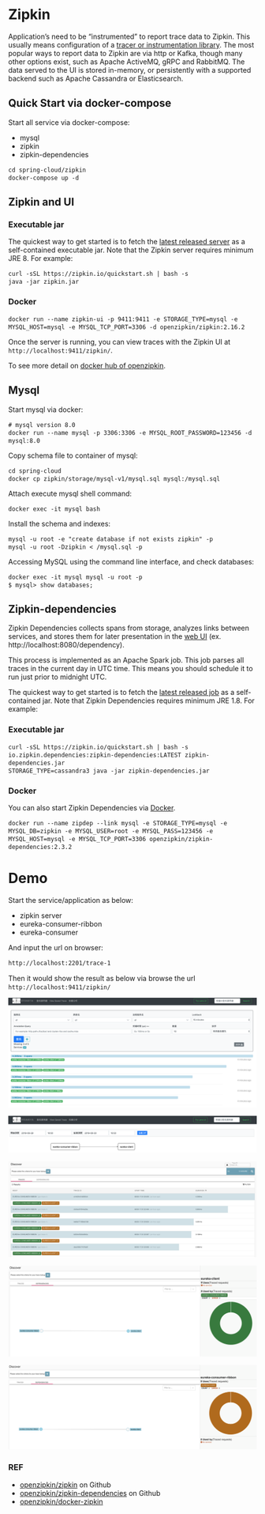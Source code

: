 # Zipkin

Application’s need to be “instrumented” to report trace data to Zipkin. This
usually means configuration of a [tracer or instrumentation library](https://zipkin.io/pages/tracers_instrumentation.html). The most
popular ways to report data to Zipkin are via http or Kafka, though many other
options exist, such as Apache ActiveMQ, gRPC and RabbitMQ. The data served to
the UI is stored in-memory, or persistently with a supported backend such as
Apache Cassandra or Elasticsearch.

## Quick Start via docker-compose

Start all service via docker-compose:

* mysql
* zipkin
* zipkin-dependencies

```shell script
cd spring-cloud/zipkin
docker-compose up -d
```

## Zipkin and UI

### Executable jar

The quickest way to get started is to fetch the [latest released server](https://search.maven.org/remote_content?g=io.zipkin&a=zipkin-server&v=LATEST&c=exec) as a self-contained executable jar. Note that the Zipkin server requires minimum JRE 8. For example:

```shell script
curl -sSL https://zipkin.io/quickstart.sh | bash -s
java -jar zipkin.jar
```

### Docker

```shell script
docker run --name zipkin-ui -p 9411:9411 -e STORAGE_TYPE=mysql -e MYSQL_HOST=mysql -e MYSQL_TCP_PORT=3306 -d openzipkin/zipkin:2.16.2
```

Once the server is running, you can view traces with the Zipkin UI at `http://localhost:9411/zipkin/`.

To see more detail on [docker hub of openzipkin](https://hub.docker.com/r/openzipkin/zipkin).

## Mysql

Start mysql via docker:

```shell script
# mysql version 8.0
docker run --name mysql -p 3306:3306 -e MYSQL_ROOT_PASSWORD=123456 -d mysql:8.0
```

Copy schema file to container of mysql:

```shell script
cd spring-cloud
docker cp zipkin/storage/mysql-v1/mysql.sql mysql:/mysql.sql
```

Attach execute mysql shell command:

```shell script
docker exec -it mysql bash
```

Install the schema and indexes:

```shell script
mysql -u root -e "create database if not exists zipkin" -p
mysql -u root -Dzipkin < /mysql.sql -p
```

Accessing MySQL using the command line interface, and check databases:

```shell script
docker exec -it mysql mysql -u root -p
$ mysql> show databases;
```

## Zipkin-dependencies

Zipkin Dependencies collects spans from storage, analyzes links between services, and stores them for later presentation in the [web UI](https://github.com/openzipkin/zipkin/tree/master/zipkin-lens) (ex. http://localhost:8080/dependency).

This process is implemented as an Apache Spark job. This job parses all traces in the current day in UTC time. This means you should schedule it to run just prior to midnight UTC.

The quickest way to get started is to fetch the [latest released job](https://search.maven.org/remote_content?g=io.zipkin.dependencies&a=zipkin-dependencies&v=LATEST) as a self-contained jar.
Note that Zipkin Dependencies requires minimum JRE 1.8. For example:

### Executable jar

```shell script
curl -sSL https://zipkin.io/quickstart.sh | bash -s io.zipkin.dependencies:zipkin-dependencies:LATEST zipkin-dependencies.jar
STORAGE_TYPE=cassandra3 java -jar zipkin-dependencies.jar
```

### Docker 

You can also start Zipkin Dependencies via [Docker](https://github.com/openzipkin/docker-zipkin-dependencies).
```shell script
docker run --name zipdep --link mysql -e STORAGE_TYPE=mysql -e MYSQL_DB=zipkin -e MYSQL_USER=root -e MYSQL_PASS=123456 -e MYSQL_HOST=mysql -e MYSQL_TCP_PORT=3306 openzipkin/zipkin-dependencies:2.3.2 
```

# Demo

Start the service/application as below:

* zipkin server
* eureka-consumer-ribbon
* eureka-consumer

And input the url on browser:
```bash
http://localhost:2201/trace-1
```
 
Then it would show the result as below via browse the url `http://localhost:9411/zipkin/`
 
![zipkin-ui](pictures/zipkin-ui.png)

![zipkin-ui](pictures/zipkin-ui-dependence.png)

![zipkin-ui](pictures/zipkin-lensUI.png)

![zipkin-ui](pictures/zipkin-lens-dependence1.png)

![zipkin-ui](pictures/zipkin-lens-dependence2.png)

### REF

* [openzipkin/zipkin](https://github.com/openzipkin/zipkin/blob/master/README.md) on Github
* [openzipkin/zipkin-dependencies](https://github.com/openzipkin/zipkin-dependencies/blob/master/README.md) on Github
* [openzipkin/docker-zipkin](https://github.com/openzipkin/docker-zipkin)